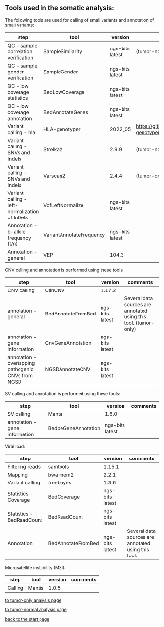 ## Tools used in the somatic analysis:

The following tools are used for calling of small variants and annotation of small variants:

| step                                           | tool                     | version              | comments                                         |
|------------------------------------------------|--------------------------|----------------------|--------------------------------------------------|
| QC - sample correlation verification           | SampleSimilarity         | ngs-bits latest      | (tumor-normal)                                   |
| QC - sample gender verification                | SampleGender             | ngs-bits latest      |                                                  |
| QC - low coverage statistics                   | BedLowCoverage           | ngs-bits latest      |                                                  |
| QC - low coverage annotation                   | BedAnnotateGenes         | ngs-bits latest      |                                                  |
| Variant calling - hla                          | HLA-genotyper            | 2022_05              | https://github.com/axelgschwind/hla-genotyper    |
| Variant calling - SNVs and Indels              | Strelka2                 | 2.9.9                | (tumor-normal)                                   |
| Variant calling - SNVs and Indels              | Varscan2                 | 2.4.4                | (tumor-only)                                     |
| Variant calling - left-normalization of InDels | VcfLeftNormalize         | ngs-bits latest      |                                                  |
| Annotation - b-allele frequency (t/n)          | VariantAnnotateFrequency | ngs-bits latest      |                                                  |
| Annotation - general                           | VEP                      | 104.3                |                                                  |


CNV calling and annotation is performed using these tools:

| step                                               | tool                 | version              | comments                                            |
|----------------------------------------------------|----------------------|----------------------|-----------------------------------------------------|
| CNV calling                                        | ClinCNV              | 1.17.2               |                                                     |
| annotation - general                               | BedAnnotateFromBed   | ngs-bits latest      | Several data sources are annotated using this tool. (tumor-only) |
| annotation - gene information                      | CnvGeneAnnotation    | ngs-bits latest      |                                                     |
| annotation - overlapping pathogenic CNVs from NGSD | NGSDAnnotateCNV      | ngs-bits latest      |                                                     |

SV calling and annotation is performed using these tools:

| step                                      | tool                            | version              | comments                                            |
|-------------------------------------------|---------------------------------|----------------------|-----------------------------------------------------|
| SV calling                                | Manta                           | 1.6.0                |                                                     |
| annotation - gene information             | BedpeGeneAnnotation             | ngs-bits latest      |                                                     |

Viral load:

| step                                           | tool                     | version              | comments                                            |
|------------------------------------------------|--------------------------|----------------------|-----------------------------------------------------|
| Filtering reads                                | samtools                 | 1.15.1               |                                                     |
| Mapping                                        | bwa mem2                 | 2.2.1                |                                                     |
| Variant calling                                | freebayes                | 1.3.6                |                                                     |
| Statistics - Coverage                          | BedCoverage              | ngs-bits latest      |                                                     |
| Statistics - BedReadCount                      | BedReadCount             | ngs-bits latest      |                                                     |
| Annotation                                     | BedAnnotateFromBed       | ngs-bits latest      | Several data sources are annotated using this tool. |

Microsatellite instability (MSI):

| step                                           | tool                     | version              | comments                                            |
|------------------------------------------------|--------------------------|----------------------|-----------------------------------------------------|
| Calling                                        | Mantis                   | 1.0.5                |                                                     |


[to tumor-only analysis page](dna_tumor_only.md)

[to tumor-normal analysis page](dna_tumor-normal_pair.md)

[back to the start page](../README.md)

